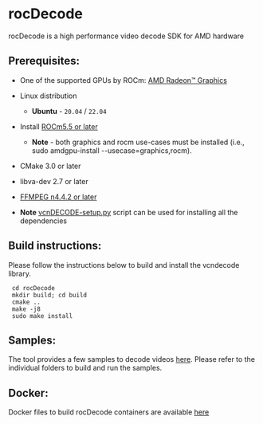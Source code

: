 # rocDecode
rocDecode is a high performance video decode SDK for AMD hardware

## Prerequisites:

* One of the supported GPUs by ROCm: [AMD Radeon&trade; Graphics](https://docs.amd.com/bundle/Hardware_and_Software_Reference_Guide/page/Hardware_and_Software_Support.html)
* Linux distribution
  + **Ubuntu** - `20.04` / `22.04`
* Install [ROCm5.5 or later](https://docs.amd.com)
  + **Note** - both graphics and rocm use-cases must be installed (i.e., sudo amdgpu-install --usecase=graphics,rocm).
* CMake 3.0 or later
* libva-dev 2.7 or later
* [FFMPEG n4.4.2 or later](https://github.com/FFmpeg/FFmpeg/releases/tag/n4.4.2)

* **Note** [vcnDECODE-setup.py](vcnDECODE-setup.py) script can be used for installing all the dependencies

## Build instructions:
Please follow the instructions below to build and install the vcndecode library.
```
 cd rocDecode
 mkdir build; cd build
 cmake ..
 make -j8
 sudo make install
```

## Samples:
The tool provides a few samples to decode videos [here](samples/). Please refer to the individual folders to build and run the samples.

## Docker:
Docker files to build rocDecode containers are available [here](docker/)